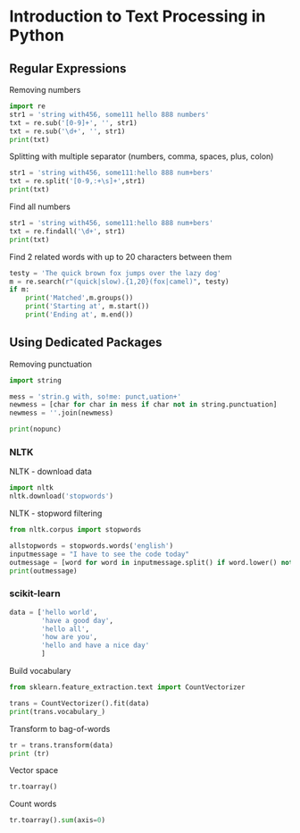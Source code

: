 # Introduction to Text Processing in Python #


## Regular Expressions ##

Removing numbers
```py
import re
str1 = 'string with456, some111 hello 888 numbers'
txt = re.sub('[0-9]+', '', str1)
txt = re.sub('\d+', '', str1)
print(txt)
```

Splitting with multiple separator (numbers, comma, spaces, plus, colon)
```py
str1 = 'string with456, some111:hello 888 num+bers'
txt = re.split('[0-9,:+\s]+',str1)
print(txt)
```

Find all numbers
```py
str1 = 'string with456, some111:hello 888 num+bers'
txt = re.findall('\d+', str1)
print(txt)
```

Find 2 related words with up to 20 characters between them
```py
testy = 'The quick brown fox jumps over the lazy dog'
m = re.search(r"(quick|slow).{1,20}(fox|camel)", testy)
if m:
    print('Matched',m.groups())
    print('Starting at', m.start())
    print('Ending at', m.end())
```

## Using Dedicated Packages ##

Removing punctuation
```py
import string

mess = 'strin.g with, so!me: punct,uation+'
newmess = [char for char in mess if char not in string.punctuation]
newmess = ''.join(newmess)

print(nopunc)
```
### NLTK ###

NLTK - download data
```py
import nltk
nltk.download('stopwords')
```

NLTK - stopword filtering
```py
from nltk.corpus import stopwords

allstopwords = stopwords.words('english')
inputmessage = "I have to see the code today"
outmessage = [word for word in inputmessage.split() if word.lower() not in allstopwords]
print(outmessage)
```

### scikit-learn ###
```py
data = ['hello world',
        'have a good day',
        'hello all',
        'how are you',
        'hello and have a nice day'
        ]
```

Build vocabulary
```py
from sklearn.feature_extraction.text import CountVectorizer

trans = CountVectorizer().fit(data)
print(trans.vocabulary_)
```

Transform to bag-of-words
```py
tr = trans.transform(data)
print (tr)
```

Vector space
```py
tr.toarray()
```

Count words
```py
tr.toarray().sum(axis=0)
```
